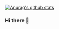 [![Anurag's github stats](https://github-readme-stats.vercel.app/api?username=Feeeenng&show_icons=true)](https://github.com/anuraghazra/github-readme-stats)
### Hi there 👋

<!--
**Feeeenng/Feeeenng** is a ✨ _special_ ✨ repository because its `README.md` (this file) appears on your GitHub profile.

Here are some ideas to get you started:

- 🔭 I’m currently working on ...
- 🌱 I’m currently learning ...
- 👯 I’m looking to collaborate on ...
- 🤔 I’m looking for help with ...
- 💬 Ask me about ...
- 📫 How to reach me: ...
- 😄 Pronouns: ...
- ⚡ Fun fact: ...
-->
